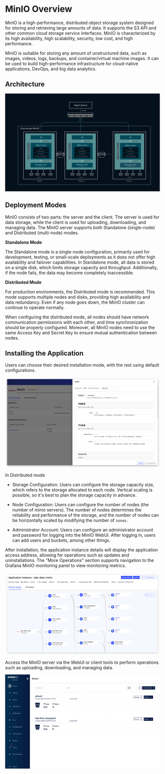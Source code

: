 # MinIO Overview

MinIO is a high-performance, distributed object storage system designed for storing and retrieving large amounts of data. It supports the S3 API and other common cloud storage service interfaces. MinIO is characterized by its high availability, high scalability, security, low cost, and high performance.

MinIO is suitable for storing any amount of unstructured data, such as images, videos, logs, backups, and container/virtual machine images. It can be used to build high-performance infrastructure for cloud-native applications, DevOps, and big data analytics.

## Architecture

![architecture diagram](images/architecture_diagram.svg)

## Deployment Modes

MinIO consists of two parts: the server and the client. The server is used for data storage, while the client is used for uploading, downloading, and managing data. The MinIO server supports both Standalone (single-node) and Distributed (multi-node) modes.

**Standalone Mode**

The Standalone mode is a single-node configuration, primarily used for development, testing, or small-scale deployments as it does not offer high availability and failover capabilities. In Standalone mode, all data is stored on a single disk, which limits storage capacity and throughput. Additionally, if the node fails, the data may become completely inaccessible.

**Distributed Mode**

For production environments, the Distributed mode is recommended. This mode supports multiple nodes and disks, providing high availability and data redundancy. Even if any node goes down, the MinIO cluster can continue to operate normally.

When configuring the distributed mode, all nodes should have network communication permissions with each other, and time synchronization should be properly configured. Moreover, all MinIO nodes need to use the same Access Key and Secret Key to ensure mutual authentication between nodes.

## Installing the Application

Users can choose their desired installation mode, with the rest using default configurations.

<img src="./images/overview-2024-04-03-09-20-58.png" />

In Distributed mode

- Storage Configuration: Users can configure the storage capacity size, which refers to the storage allocated to each node. Vertical scaling is possible, so it's best to plan the storage capacity in advance.

- Node Configuration: Users can configure the number of nodes (the number of minio servers). The number of nodes determines the reliability and performance of the storage, and the number of nodes can be horizontally scaled by modifying the number of `zones`.
- Administrator Account: Users can configure an administrator account and password for logging into the MinIO WebUI. After logging in, users can add users and buckets, among other things.

After installation, the application instance details will display the application access address, allowing for operations such as updates and uninstallations. The "More Operations" section supports navigation to the Grafana MinIO monitoring panel to view monitoring metrics.

<img src="./images/overview-2024-04-03-09-22-50.png" />

Access the MinIO server via the WebUI or client tools to perform operations such as uploading, downloading, and managing data.

<img src="./images/Overview-2024-03-22-15-27-08.png" />
